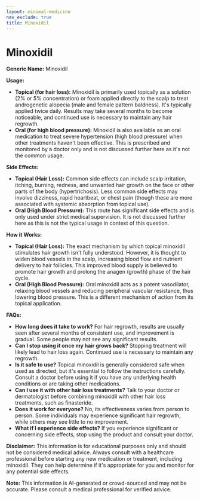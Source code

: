 ```yaml
---
layout: minimal-medicine
nav_exclude: true
title: Minoxidil
---
```


# Minoxidil

**Generic Name:** Minoxidil

**Usage:**

* **Topical (for hair loss):**  Minoxidil is primarily used topically as a solution (2% or 5% concentration) or foam applied directly to the scalp to treat androgenetic alopecia (male and female pattern baldness).  It's typically applied twice daily.  Results may take several months to become noticeable, and continued use is necessary to maintain any hair regrowth.
* **Oral (for high blood pressure):** Minoxidil is also available as an oral medication to treat severe hypertension (high blood pressure) when other treatments haven't been effective. This is prescribed and monitored by a doctor only and is not discussed further here as it's not the common usage.


**Side Effects:**

* **Topical (Hair Loss):** Common side effects can include scalp irritation, itching, burning, redness, and unwanted hair growth on the face or other parts of the body (hypertrichosis).  Less common side effects may involve dizziness, rapid heartbeat, or chest pain (though these are more associated with systemic absorption from topical use).
* **Oral (High Blood Pressure):**  This route has significant side effects and is only used under strict medical supervision.  It is not discussed further here as this is not the typical usage in context of this question.

**How it Works:**

* **Topical (Hair Loss):** The exact mechanism by which topical minoxidil stimulates hair growth isn't fully understood.  However, it is thought to widen blood vessels in the scalp, increasing blood flow and nutrient delivery to hair follicles.  This improved blood supply is believed to promote hair growth and prolong the anagen (growth) phase of the hair cycle.
* **Oral (High Blood Pressure):**  Oral minoxidil acts as a potent vasodilator, relaxing blood vessels and reducing peripheral vascular resistance, thus lowering blood pressure. This is a different mechanism of action from its topical application.


**FAQs:**

* **How long does it take to work?**  For hair regrowth, results are usually seen after several months of consistent use, and improvement is gradual.  Some people may not see any significant results.
* **Can I stop using it once my hair grows back?**  Stopping treatment will likely lead to hair loss again. Continued use is necessary to maintain any regrowth.
* **Is it safe to use?** Topical minoxidil is generally considered safe when used as directed, but it's essential to follow the instructions carefully.  Consult a doctor before using it if you have any underlying health conditions or are taking other medications.
* **Can I use it with other hair loss treatments?**  Talk to your doctor or dermatologist before combining minoxidil with other hair loss treatments, such as finasteride.
* **Does it work for everyone?** No, its effectiveness varies from person to person.  Some individuals may experience significant hair regrowth, while others may see little to no improvement.
* **What if I experience side effects?** If you experience significant or concerning side effects, stop using the product and consult your doctor.


**Disclaimer:** This information is for educational purposes only and should not be considered medical advice.  Always consult with a healthcare professional before starting any new medication or treatment, including minoxidil.  They can help determine if it's appropriate for you and monitor for any potential side effects.


**Note:** This information is AI-generated or crowd-sourced and may not be accurate. Please consult a medical professional for verified advice.